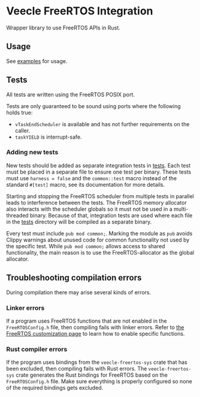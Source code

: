 # Veecle FreeRTOS Integration

Wrapper library to use FreeRTOS APIs in Rust.

## Usage

See [examples](https://github.com/veecle/freertos-integration/tree/main/examples) for usage.

## Tests

All tests are written using the FreeRTOS POSIX port.

Tests are only guaranteed to be sound using ports where the following holds true:

- `vTaskEndScheduler` is available and has not further requirements on the caller.
- `taskYIELD` is interrupt-safe.

### Adding new tests

New tests should be added as separate integration tests in [tests](tests).
Each test must be placed in a separate file to ensure one test per binary.
These tests must use `harness = false` and the `common::test` macro instead of the standard `#[test]` macro, see its documentation for more details.

Starting and stopping the FreeRTOS scheduler from multiple tests in parallel leads to interference between the tests.
The FreeRTOS memory allocator also interacts with the scheduler globals so it must not be used in a multi-threaded binary.
Because of that, integration tests are used where each file in the [tests](tests) directory will be compiled as a separate binary.

Every test must include `pub mod common;`.
Marking the module as `pub` avoids Clippy warnings about unused code for common functionality not used by the specific test.
While `pub mod common;` allows access to shared functionality, the main reason is to use the FreeRTOS-allocator as the global allocator.

## Troubleshooting compilation errors

During compilation there may arise several kinds of errors.

### Linker errors

If a program uses FreeRTOS functions that are not enabled in the `FreeRTOSConfig.h` file, then compiling fails with linker errors.
Refer to [the FreeRTOS customization page][FreeRTOS-customization] to learn how to enable specific functions.

### Rust compiler errors

If the program uses bindings from the `veecle-freertos-sys` crate that has been excluded, then compiling fails with Rust errors.
The `veecle-freertos-sys` crate generates the Rust bindings for FreeRTOS based on the `FreeRTOSConfig.h` file.
Make sure everything is properly configured so none of the required bindings gets excluded.

[FreeRTOS-customization]: https://www.freertos.org/Documentation/02-Kernel/03-Supported-devices/02-Customization
